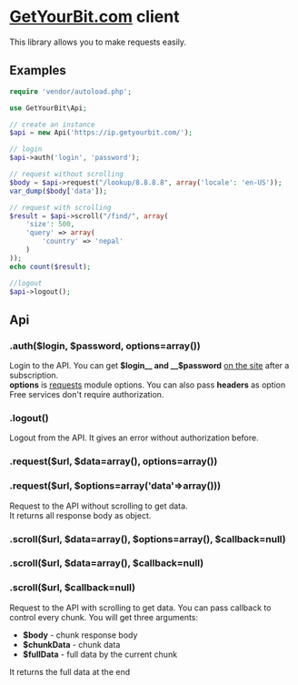 # [GetYourBit.com](https://getyourbit.com) client 

This library allows you to make requests easily.

## Examples

```php
require 'vendor/autoload.php';    

use GetYourBit\Api;

// create an instance
$api = new Api('https://ip.getyourbit.com/');

// login
$api->auth('login', 'password');

// request without scrolling
$body = $api->request("/lookup/8.8.8.8", array('locale': 'en-US'));
var_dump($body['data']);

// request with scrolling
$result = $api->scroll("/find/", array(
    'size': 500,
    'query' => array(
        'country' => 'nepal'
    )
));
echo count($result);

//logout
$api->logout();
```

## Api
### .auth($login, $password, options=array())
Login to the API. You can get __$login__ and __$password__ [on the site](https://getyourbit.com) after a subscription.  
__options__ is [requests](https://github.com/rmccue/Requests) module options. 
You can also pass __headers__ as option  
Free services don't require authorization.

### .logout()
Logout from the API. It gives an error without authorization before.

### .request($url, $data=array(), options=array())
### .request($url, $options=array('data'=>array()))
Request to the API without scrolling to get data.     
It returns all response body as object.

### .scroll($url, $data=array(), $options=array(), $callback=null)
### .scroll($url, $data=array(), $callback=null)
### .scroll($url, $callback=null)
Request to the API with scrolling to get data. You can pass callback to control every chunk. You will get three arguments:

* __$body__ - chunk response body
* __$chunkData__ - chunk data
* __$fullData__ - full data by the current chunk  

It returns the full data at the end


 
